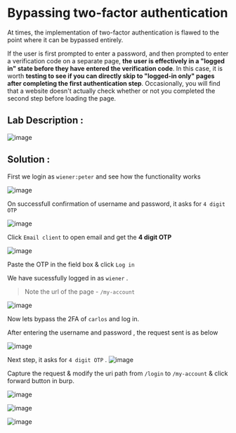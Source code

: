 # Bypassing two-factor authentication

At times, the implementation of two-factor authentication is flawed to the point where it can be bypassed entirely.

If the user is first prompted to enter a password, and then prompted to enter a verification code on a separate page, **the user is effectively in a "logged in" state before they have entered the verification code**. In this case, it is worth **testing to see if you can directly skip to "logged-in only" pages after completing the first authentication step**. Occasionally, you will find that a website doesn't actually check whether or not you completed the second step before loading the page.


## Lab Description :

![image](https://user-images.githubusercontent.com/67383098/226806534-8b20a600-8087-4fe6-b10c-3026849d9613.png)

## Solution :

First we login as `wiener:peter` and see how the functionality works

![image](https://user-images.githubusercontent.com/67383098/226813201-1f4d53c1-caa5-4e99-97df-b9b57f030c6d.png)

On successfull confirmation of username and password, it asks for `4 digit OTP`

![image](https://user-images.githubusercontent.com/67383098/226813423-10fa0a37-c044-49b8-bbf6-99f3e669d9e2.png)

Click `Email client` to open email and get the **4 digit OTP**

![image](https://user-images.githubusercontent.com/67383098/226813486-1890f753-f36c-4601-9560-c12180fe74ad.png)

Paste the OTP in the field box & click `Log in`

We have sucessfully logged in as `wiener` . 

> Note the url of the page - `/my-account`

![image](https://user-images.githubusercontent.com/67383098/226813609-865d9d45-2af9-455f-85d7-406c0beecb7b.png)

Now lets bypass the 2FA of `carlos` and log in.

After entering the username and password , the request sent is as below

![image](https://user-images.githubusercontent.com/67383098/226814517-77aef57f-260e-421b-9a31-e46576b7973b.png)

Next step, it asks for `4 digit OTP` .
![image](https://user-images.githubusercontent.com/67383098/226814613-b3450250-56c0-4c3b-b86f-c2ac54214477.png)

 Capture the request & modify the uri path from `/login` to `/my-account` & click forward button in burp.
 

![image](https://user-images.githubusercontent.com/67383098/226814706-46f9c671-806e-4643-aaa9-d0eb747e9302.png)


![image](https://user-images.githubusercontent.com/67383098/226815413-a4818a5e-5284-476f-8815-ee4f29cb61cc.png)


![image](https://user-images.githubusercontent.com/67383098/226814329-d8c91b35-2fb7-4716-b2f5-b3626b9c7fe4.png)

